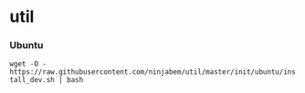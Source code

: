 util
====

### Ubuntu
`wget -O - https://raw.githubusercontent.com/ninjabem/util/master/init/ubuntu/install_dev.sh | bash`
